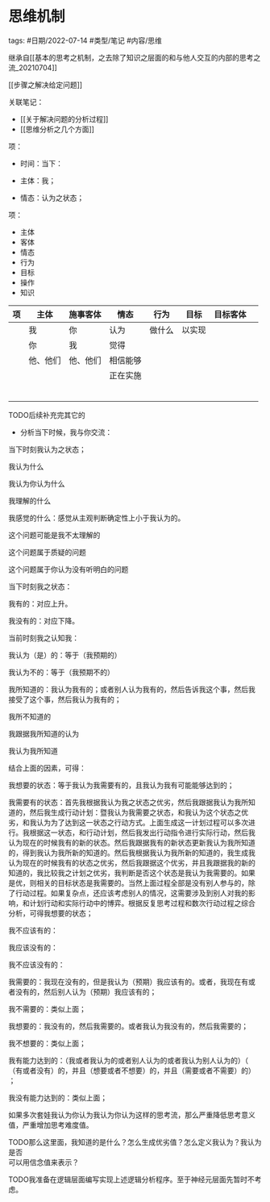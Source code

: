# 思维机制


tags: #日期/2022-07-14 #类型/笔记 #内容/思维 


继承自[[基本的思考之机制，之去除了知识之层面的和与他人交互的内部的思考之流_20210704]]

[[步骤之解决给定问题]]

关联笔记：

- [[关于解决问题的分析过程]]
- [[思维分析之几个方面]] 




项：

- 时间：当下：

- 主体：我；

- 情态：认为之状态；



项：

- 主体
- 客体
- 情态
- 行为
- 目标
- 操作
- 知识

| 项   | 主体     | 施事客体 | 情态     | 行为   | 目标   | 目标客体 |      |
| ---- | -------- | -------- | -------- | ------ | ------ | -------- | ---- |
|      | 我       | 你       | 认为     | 做什么 | 以实现 |          |      |
|      | 你       | 我       | 觉得     |        |        |          |      |
|      | 他、他们 | 他、他们 | 相信能够 |        |        |          |      |
|      |          |          | 正在实施 |        |        |          |      |
|      |          |          |          |        |        |          |      |
|      |          |          |          |        |        |          |      |
|      |          |          |          |        |        |          |      |
|      |          |          |          |        |        |          |      |
|      |          |          |          |        |        |          |      |
|      |          |          |          |        |        |          |      |



TODO后续补充完其它的

- 分析当下时候，我与你交流：

当下时刻我认为之状态；

我认为什么

我认为你认为什么

我理解的什么

我感觉的什么：感觉从主观判断确定性上小于我认为的。

这个问题可能是我不太理解的

这个问题属于质疑的问题

这个问题属于你认为没有听明白的问题

当下时刻我之状态：

我有的：对应上升。

我没有的：对应下降。

当前时刻我之认知我：

我认为（是）的：等于（我预期的）

我认为不的：等于（我预期不的）

我所知道的：我认为我有的；或者别人认为我有的，然后告诉我这个事，然后我  
接受了这个事，然后我认为我有的；

我所不知道的

我跟据我所知道的认为

我认为我所知道

结合上面的因素，可得：

我想要的状态：等于我认为我需要有的，且我认为我有可能能够达到的；

我需要有的状态：首先我根据我认为我之状态之优劣，然后我跟据我认为我所知  
道的，然后我生成行动计划：暨我认为我需要之状态，和我认为这个状态之优  
劣，和我认为为了达到这一状态之行动方式。上面生成这一计划过程可以多次进  
行。我根据这一状态，和行动计划，然后我发出行动指令进行实际行动，然后我  
认为现在的时候我有的新的状态。然后我跟据我有的新状态更新我认为我所知道  
的，得到我认为我所新的知道的。然后我根据我认为我所新的知道的，我生成我  
认为现在的时候我有的状态之优劣，然后我跟据这个优劣，并且我跟据我的新的  
知道的，我比较我之计划之优劣，我判断是否这个状态是我认为我需要的。如果  
是优，则相关的目标状态是我需要的。当然上面过程全部是没有别人参与的，除  
了行动过程。如果复杂点，还应该考虑别人的情况，这需要涉及到别人对我的影  
响，和计划行动和实际行动中的博弈。根据反复思考过程和数次行动过程之综合  
分析，可得我想要的状态；

我不应该有的：

我应该没有的：

我不应该没有的：

我需要的：我现在没有的，但是我认为（预期）我应该有的。或者，我现在有或  
者没有的，然后别人认为（预期）我应该有的；

我不需要的：类似上面；

我想要的：我没有的，然后我需要的。或者我认为我没有的，然后我需要的；

我不想要的：类似上面；

我有能力达到的：（我或者我认为的或者别人认为的或者我认为别人认为的）（  
（有或者没有）的，并且（想要或者不想要）的，并且（需要或者不需要）的）  
；

我没有能力达到的：类似上面；

如果多次套娃我认为你认为我认为你认为这样的思考流，那么严重降低思考意义  
值，严重增加思考难度值。

TODO那么这里面，我知道的是什么？怎么生成优劣值？怎么定义我认为？我认为是否  
可以用信念值来表示？

TODO我准备在逻辑层面编写实现上述逻辑分析程序。至于神经元层面先暂时不考虑。




